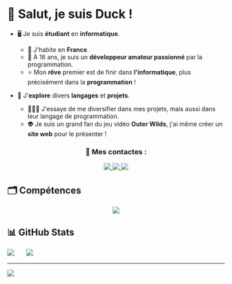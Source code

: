 # 👋 Salut, je suis Duck !
     
- 🖥️ Je suis **étudiant** en **informatique**.
  - 🥖 J'habite en **France**. 
  - 🤖 À 16 ans, je suis un **développeur amateur passionné** par la programmation.
  - ⭐ Mon **rêve** premier est de finir dans **l'informatique**, plus précisément dans la **programmation** !

- 🌲 J'**explore** divers **langages** et **projets**.
  - 👨🏻‍💻 J'essaye de me diversifier dans mes projets, mais aussi dans leur langage de programmation.
  - 👽 Je suis un grand fan du jeu vidéo **Outer Wilds**, j'ai même créer un **site web** pour le présenter !

<div align="center">
  <h3> 📃 Mes contactes : </h3>
</div>

<div align="center">
  <a href="mailto:duckcontact.pro@gmail.com">
    <img src="https://img.shields.io/badge/Gmail-D14836?style=for-the-badge&logo=gmail&logoColor=white" target="_blank"/>
  </a>
  <a href="https://www.duckporfolio.xyz/">
    <img src="https://img.shields.io/badge/Portfolio-8DB59A?style=for-the-badge&logo=About.me&logoColor=white" target="_blank"/>
  </a>
  <a href="https://x.com/DuckDev0">
    <img src="https://img.shields.io/badge/X-%23000000.svg?style=for-the-badge&logo=X&logoColor=white" target="_blank"/>
  </a>
</div>

## 🗂️ Compétences
<div align="center">
  <a href="https://skillicons.dev">
    <img src="https://skillicons.dev/icons?i=nodejs,python,html,css"/>
  </a>
</div>

## 📊 GitHub Stats
![](https://github-readme-stats.vercel.app/api?username=Rroq1&theme=dark&hide_border=false&include_all_commits=false&count_private=false) &nbsp; &nbsp; &nbsp; ![](https://github-readme-stats.vercel.app/api/top-langs/?username=Rroq1&theme=dark&hide_border=false&include_all_commits=false&count_private=false&layout=compact)

---
[![](https://visitcount.itsvg.in/api?id=Rroq1&label=Profile%20Views&color=3&icon=5&pretty=true)](https://visitcount.itsvg.in)

